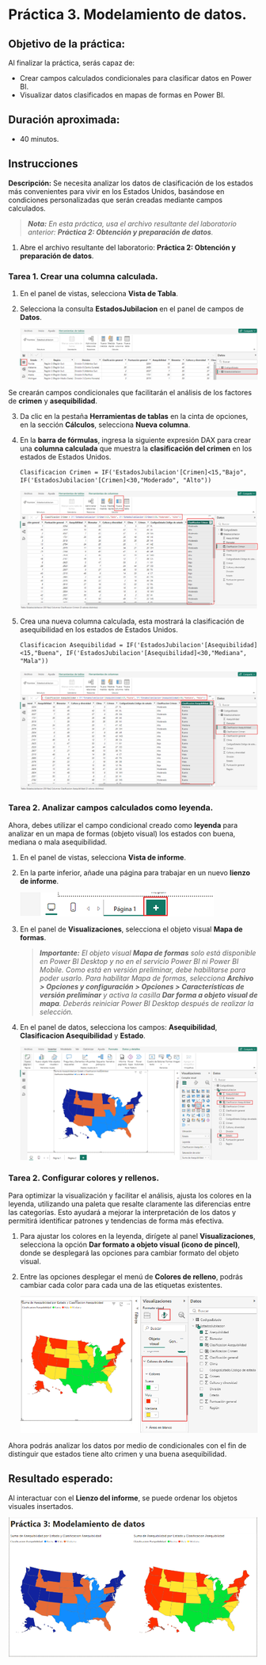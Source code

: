 # Práctica 3. Modelamiento de datos.

## Objetivo de la práctica:

Al finalizar la práctica, serás capaz de:

- Crear campos calculados condicionales para clasificar datos en Power BI. <br>
- Visualizar datos clasificados en mapas de formas en Power BI.

## Duración aproximada:

- 40 minutos.

## Instrucciones 

**Descripción:** Se necesita analizar los datos de clasificación de los estados más convenientes para vivir en los Estados Unidos, basándose en condiciones personalizadas que serán creadas mediante campos calculados.

> ***Nota:** En esta práctica, usa el archivo resultante del laboratorio anterior: **Práctica 2: Obtención y preparación de datos**.*

1. Abre el archivo resultante del laboratorio: **Práctica 2: Obtención y preparación de datos**.

### Tarea 1. Crear una columna calculada. 

1. En el panel de vistas, selecciona **Vista de Tabla**.

2. Selecciona la consulta **EstadosJubilacion** en el panel de campos de **Datos**.

    ![EstadosJubilacion](../images/Capitulo3/img1.png)

Se crearán campos condicionales que facilitarán el análisis de los factores de **crimen** y **asequibilidad**.

3. Da clic en la pestaña **Herramientas de tablas** en la cinta de opciones, en la sección **Cálculos**, selecciona **Nueva columna**.

4. En la **barra de fórmulas**, ingresa la siguiente expresión DAX para crear una **columna calculada** que muestra la **clasificación del crimen** en los estados de Estados Unidos.

    ```dax  
    Clasificacion Crimen = IF('EstadosJubilacion'[Crimen]<15,"Bajo", IF('EstadosJubilacion'[Crimen]<30,"Moderado", "Alto"))
    ```
    ![Clasificacion Crimen](../images/Capitulo3/img2.png)

5. Crea una nueva columna calculada, esta mostrará la clasificación de asequibilidad en los estados de Estados Unidos.

    ```dax  
    Clasificacion Asequibilidad = IF('EstadosJubilacion'[Asequibilidad]<15,"Buena", IF('EstadosJubilacion'[Asequibilidad]<30,"Mediana", "Mala"))
    ```
    ![Clasificacion Asequibilidad](../images/Capitulo3/img3.png)

### Tarea 2. Analizar campos calculados como leyenda.

Ahora, debes utilizar el campo condicional creado como **leyenda** para analizar en un mapa de formas (objeto visual) los estados con buena, mediana o mala asequibilidad.

1. En el panel de vistas, selecciona **Vista de informe**.

2. En la parte inferior, añade una página para trabajar en un nuevo **lienzo de informe**.

    ![img4](../images/Capitulo3/img4.png) 

3. En el panel de **Visualizaciones**, selecciona el objeto visual **Mapa de formas**.

    >***Importante:** El objeto visual **Mapa de formas** solo está disponible en Power BI Desktop y no en el servicio Power BI ni Power BI Mobile. Como está en versión preliminar, debe habilitarse para poder usarlo. Para habilitar Mapa de formas, selecciona **Archivo > Opciones y configuración > Opciones > Características de versión preliminar** y activa la casilla **Dar forma a objeto visual de mapa**. Deberás reiniciar Power BI Desktop después de realizar la selección.*

4. En el panel de datos, selecciona los campos: **Asequibilidad**, **Clasificacion Asequibilidad** y **Estado**.
    
    ![Mapa de formas](../images/Capitulo3/img5.png)

### Tarea 2. Configurar colores y rellenos.

Para optimizar la visualización y facilitar el análisis, ajusta los colores en la leyenda, utilizando una paleta que resalte claramente las diferencias entre las categorías. Esto ayudará a mejorar la interpretación de los datos y permitirá identificar patrones y tendencias de forma más efectiva.

1. Para ajustar los colores en la leyenda, dirígete al panel **Visualizaciones**, selecciona la opción **Dar formato a objeto visual (icono de pincel)**, donde se desplegará las opciones para cambiar formato del objeto visual.  

2. Entre las opciones desplegar el menú de **Colores de relleno**, podrás cambiar cada color para cada una de las etiquetas existentes.

    ![img6](../images/Capitulo3/img6.png)

Ahora podrás analizar los datos por medio de condicionales con el fin de distinguir que estados tiene alto crimen y una buena asequibilidad.

## Resultado esperado:

Al interactuar con el **Lienzo del informe**, se puede ordenar los objetos visuales insertados.

![img7](../images/Capitulo3/img7.png)
